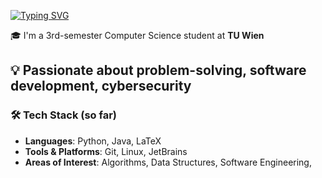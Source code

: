 [![Typing SVG](https://readme-typing-svg.demolab.com?font=Fira+Code&size=30&pause=25&color=27F700&width=435&lines=About+Me)](https://git.io/typing-svg)

🎓 I'm a 3rd-semester Computer Science student at **TU Wien**  

💡 Passionate about problem-solving, software development, cybersecurity  
---

### 🛠️ Tech Stack (so far)
- **Languages**: Python, Java, LaTeX 
- **Tools & Platforms**: Git, Linux, JetBrains 
- **Areas of Interest**: Algorithms, Data Structures, Software Engineering,


